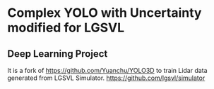 # Complex YOLO with Uncertainty modified for LGSVL
## Deep Learning Project
It is a fork of 
https://github.com/Yuanchu/YOLO3D
to train Lidar data generated from LGSVL Simulator.
https://github.com/lgsvl/simulator
